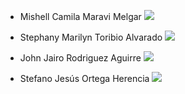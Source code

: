 - Mishell Camila Maravi Melgar
![](https://github.com/stephany-toribio/Repositorio-BioTech/blob/main/FdD/Entregables/sobre_nosotros/mishell_camila.png)
  
- Stephany Marilyn Toribio Alvarado 
![](https://github.com/stephany-toribio/Repositorio-BioTech/blob/main/FdD/Entregables/sobre_nosotros/stephany_marilyn.png)

- John Jairo Rodriguez Aguirre
![](https://github.com/stephany-toribio/Repositorio-BioTech/blob/main/FdD/Entregables/sobre_nosotros/john_jairo.png)

- Stefano Jesús Ortega Herencia
![](https://github.com/stephany-toribio/Repositorio-BioTech/blob/main/FdD/Entregables/sobre_nosotros/stefano_jesus.png)